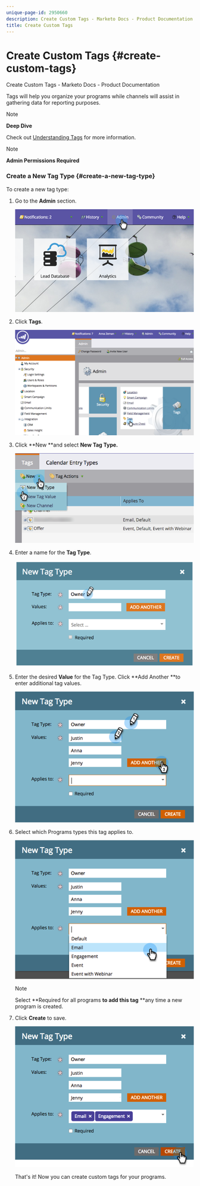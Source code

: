 ```yaml
---
unique-page-id: 2950660
description: Create Custom Tags - Marketo Docs - Product Documentation
title: Create Custom Tags
---
```


# Create Custom Tags {#create-custom-tags}

Create Custom Tags - Marketo Docs - Product Documentation

Tags will help you organize your programs while channels will assist in gathering data for reporting purposes.

>[!NOTE]
>
>**Deep Dive**
>
>Check out [Understanding Tags](../../../product-docs/core-marketo-concepts/programs/working-with-programs/understanding-tags.md) for more information.

>[!NOTE]
>
>**Admin Permissions Required**

### Create a New Tag Type {#create-a-new-tag-type}

To create a new tag type:

1. Go to the **Admin** section.

   ![](assets/image2015-4-23-14-3a37-3a48.png)

1. Click **Tags**.

   ![](assets/image2015-4-23-14-3a41-3a18.png)

1. Click **New **and select **New Tag Type.**

   ![](assets/image2015-4-23-14-3a42-3a45.png)

1. Enter a name for the **Tag Type**.

   ![](assets/image2015-4-23-14-3a48-3a58.png)

1. Enter the desired **Value** for the Tag Type. Click **Add Another **to enter additional tag values.

   ![](assets/image2015-4-22-11-3a30-3a30.png)

1. Select which Programs types this tag applies to.

   ![](assets/image2015-4-22-11-3a39-3a7.png)

   >[!NOTE]
   >
   >Select **Required for all programs **to add this tag** **any time a new program is created.

1. Click **Create** to save.

   ![](assets/image2015-4-22-11-3a38-3a34.png)

   That's it! Now you can create custom tags for your programs.

